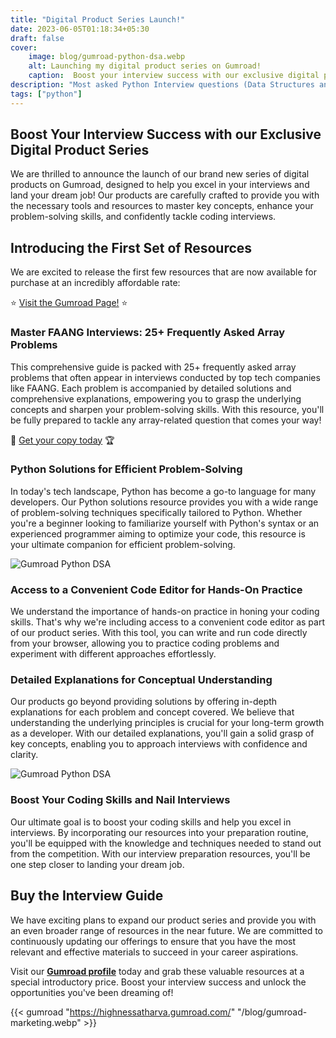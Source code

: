 ```yaml
---
title: "Digital Product Series Launch!"
date: 2023-06-05T01:18:34+05:30
draft: false
cover: 
    image: blog/gumroad-python-dsa.webp
    alt: Launching my digital product series on Gumroad!
    caption:  Boost your interview success with our exclusive digital product series!
description: "Most asked Python Interview questions (Data Structures and Algorithms) are now available on Gumroad!"
tags: ["python"]
---
```


## Boost Your Interview Success with our Exclusive Digital Product Series

We are thrilled to announce the launch of our brand new series of digital products on Gumroad, designed to help you excel in your interviews and land your dream job! Our products are carefully crafted to provide you with the necessary tools and resources to master key concepts, enhance your problem-solving skills, and confidently tackle coding interviews.

## Introducing the First Set of Resources

We are excited to release the first few resources that are now available for purchase at an incredibly affordable rate:

⭐ [Visit the Gumroad Page!](https://highnessatharva.gumroad.com/) ⭐

### Master FAANG Interviews: 25+ Frequently Asked Array Problems

This comprehensive guide is packed with 25+ frequently asked array problems that often appear in interviews conducted by top tech companies like FAANG. Each problem is accompanied by detailed solutions and comprehensive explanations, empowering you to grasp the underlying concepts and sharpen your problem-solving skills. With this resource, you'll be fully prepared to tackle any array-related question that comes your way!

💼 [Get your copy today](https://highnessatharva.gumroad.com/) 🏆

### Python Solutions for Efficient Problem-Solving

In today's tech landscape, Python has become a go-to language for many developers. Our Python solutions resource provides you with a wide range of problem-solving techniques specifically tailored to Python. Whether you're a beginner looking to familiarize yourself with Python's syntax or an experienced programmer aiming to optimize your code, this resource is your ultimate companion for efficient problem-solving.

![Gumroad Python DSA](/blog/gumroad-screen.webp)

### Access to a Convenient Code Editor for Hands-On Practice

We understand the importance of hands-on practice in honing your coding skills. That's why we're including access to a convenient code editor as part of our product series. With this tool, you can write and run code directly from your browser, allowing you to practice coding problems and experiment with different approaches effortlessly.

### Detailed Explanations for Conceptual Understanding

Our products go beyond providing solutions by offering in-depth explanations for each problem and concept covered. We believe that understanding the underlying principles is crucial for your long-term growth as a developer. With our detailed explanations, you'll gain a solid grasp of key concepts, enabling you to approach interviews with confidence and clarity.

![Gumroad Python DSA](/blog/gumroad-screen-2.webp)

### Boost Your Coding Skills and Nail Interviews

Our ultimate goal is to boost your coding skills and help you excel in interviews. By incorporating our resources into your preparation routine, you'll be equipped with the knowledge and techniques needed to stand out from the competition. With our interview preparation resources, you'll be one step closer to landing your dream job.

## Buy the Interview Guide

We have exciting plans to expand our product series and provide you with an even broader range of resources in the near future. We are committed to continuously updating our offerings to ensure that you have the most relevant and effective materials to succeed in your career aspirations.

Visit our **[Gumroad profile](https://highnessatharva.gumroad.com/)** today and grab these valuable resources at a special introductory price. Boost your interview success and unlock the opportunities you've been dreaming of!

{{< gumroad "https://highnessatharva.gumroad.com/" "/blog/gumroad-marketing.webp" >}}
